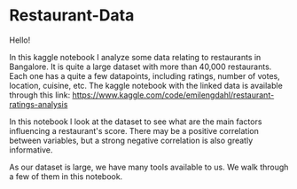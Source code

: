 # Restaurant-Data

Hello!

In this kaggle notebook I analyze some data relating to restaurants in Bangalore. It is quite a large dataset with more than 40,000 restaurants. Each one has a quite a few datapoints, including ratings, number of votes, location, cuisine, etc. The kaggle notebook with the linked data is available through this link: https://www.kaggle.com/code/emilengdahl/restaurant-ratings-analysis

In this notebook l look at the dataset to see what are the main factors influencing a restaurant's score. There may be a positive correlation between variables, but a strong negative correlation is also greatly informative.

As our dataset is large, we have many tools available to us. We walk through a few of them in this notebook.
